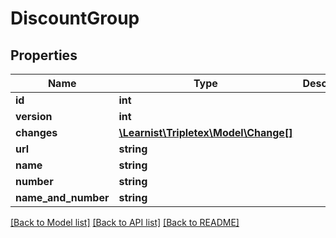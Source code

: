 # DiscountGroup

## Properties
Name | Type | Description | Notes
------------ | ------------- | ------------- | -------------
**id** | **int** |  | [optional] 
**version** | **int** |  | [optional] 
**changes** | [**\Learnist\Tripletex\Model\Change[]**](Change.md) |  | [optional] 
**url** | **string** |  | [optional] 
**name** | **string** |  | 
**number** | **string** |  | [optional] 
**name_and_number** | **string** |  | [optional] 

[[Back to Model list]](../../README.md#documentation-for-models) [[Back to API list]](../../README.md#documentation-for-api-endpoints) [[Back to README]](../../README.md)

